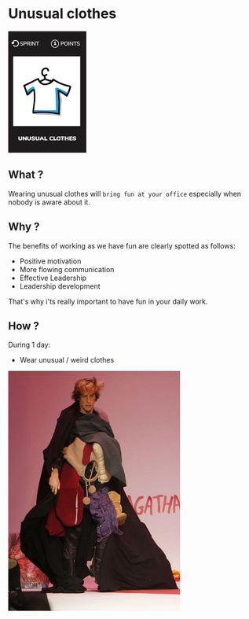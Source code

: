 # Unusual clothes
![Wear unusual clothes](images/unusual-clothes.png)  

## What ?
Wearing unusual clothes will `bring fun at your office` especially when nobody is aware about it. 

## Why ?
The benefits of working as we have fun are clearly spotted as follows:
* Positive motivation
* More flowing communication
* Effective Leadership
* Leadership development  

That's why i'ts really important to have fun in your daily work.

## How ?
During 1 day:
* Wear unusual / weird clothes

![Unusual clothes](images/unusual-clothes1.jpg)
